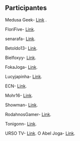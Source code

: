 ## Participantes

Medusa Geek-   [Link](https://bit.ly/medusahyper) .

FloriFive-     [Link](https://bit.ly/florihyper).

senarafa-      [Link](https://bit.ly/senarafahyper).

Betoldo13-     [Link](https://bit.ly/betoldohyper).

Bielfoxyy-     [Link](https://bit.ly/byelfoxyyhyper).

FokaJoga-      [Link](https://bit.ly/fokahyper).

Lucyjapinha-   [Link](https://bit.ly/lucyjaphyper).

ECN-           [Link](https://bit.ly/ecnhyper).

Mohr16-        [Link](https://bit.ly/mohr16hyper).

Showman-       [Link](https://twitch.tv/Showman019).

RodahnosGamer- [Link](https://bit.ly/rodahhyper).

Tonigonn-      [Link](https://bit.ly/tonigonnhyper).

URSO TV-       [Link](https://bit.ly/ursotvhyper).
O Abel Joga-   [Link](http://bit.ly/oabeljogahyper).
